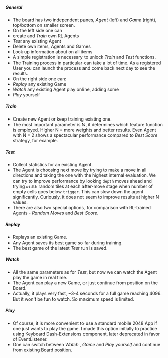 ##### General

-   The board has two independent panes, _Agent_ (left) and _Game_ (right), top/bottom on smaller screen.
-   On the left side one can 
  - create and _Train_ own RL Agents
  - _Test_ any existing Agent
  - Delete own items, Agents and Games
  - Look up information about on all items
-   A simple registration is necessary to unlock _Train_ and _Test_ functions.
-   The Training process in particular can take a lot of time. As a registered User you can launch the process and come back next day to see the results.
-   On the right side one can:
  - _Replay_ any existing Game
  - _Watch_ any existing Agent play online, adding some 
  - _Play_ yourself

##### Train

-   Create new Agent or keep training existing one.
-   The most important parameter is N, it determines which feature function is employed. Higher N = more weights and better results. Even Agent with N = 2 shows a spectacular performance compared to _Best Score_ strategy, for example.

##### Test

-   Collect statistics for an existing Agent.
-   The Agent is choosing next move by trying to make a move in all directions and taking the one with the highest internal evaluation. We can try to improve performance by looking `depth` moves ahead and trying `width` random tiles at each after-move stage when number of empty cells goes below `trigger`. This can slow down the agent significantly. Curiously, it does not seem to improve results at higher N values.
-   There are also two special options, for comparison with RL-trained Agents - _Random Moves_ and _Best Score_.

##### Replay

-   Replays an existing Game.
-   Any Agent saves its best game so far during training.
-   The best game of the latest _Test_ run is saved.

##### Watch

-   All the same parameters as for _Test_, but now we can watch the Agent play the game in real time.
-   The Agent can play a new Game, or just continue from position on the Board.
-   Actually, it plays very fast, ~3-4 seconds for a full game reaching 4096. But it won't be fun to watch. So maximum speed is limited.

##### Play

-   Of course, it is more convenient to use a standard mobile 2048 App if one just wants to play the game. I made this option initially to practice using Keyboard Dash-Extensions component, later deprecated in favor of EventListener.
-   One can switch between _Watch_ , _Game_ and _Play yourself_ and continue from existing Board position.
